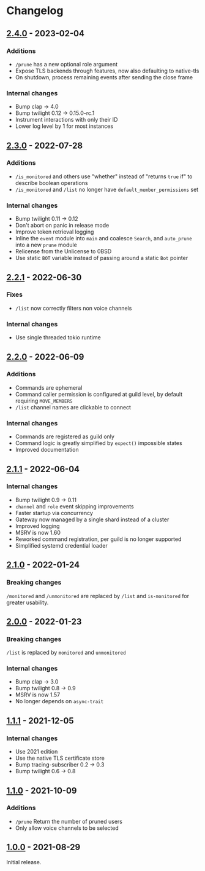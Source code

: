 # Changelog

## [2.4.0] - 2023-02-04

### Additions

* `/prune` has a new optional role argument
* Expose TLS backends through features, now also defaulting to native-tls
* On shutdown, process remaining events after sending the close frame

### Internal changes

* Bump clap -> 4.0
* Bump twilight 0.12 -> 0.15.0-rc.1
* Instrument interactions with only their ID
* Lower log level by 1 for most instances

## [2.3.0] - 2022-07-28

### Additions

* `/is_monitored` and others use "whether" instead of "returns `true` if" to describe boolean operations
* `/is_monitored` and `/list` no longer have `default_member_permissions` set

### Internal changes

* Bump twilight 0.11 -> 0.12
* Don't abort on panic in release mode
* Improve token retrieval logging
* Inline the `event` module into `main` and coalesce `Search`, and `auto_prune` into a new `prune` module
* Relicense from the Unlicense to 0BSD
* Use static `BOT` variable instead of passing around a static `Bot` pointer

## [2.2.1] - 2022-06-30

### Fixes

* `/list` now correctly filters non voice channels

### Internal changes

* Use single threaded tokio runtime

## [2.2.0] - 2022-06-09

### Additions

* Commands are ephemeral
* Command caller permission is configured at guild level, by default requiring `MOVE_MEMBERS`
* `/list` channel names are clickable to connect

### Internal changes

* Commands are registered as guild only
* Command logic is greatly simplified by `expect()` impossible states
* Improved documentation

## [2.1.1] - 2022-06-04

### Internal changes

* Bump twilight 0.9 -> 0.11
* `channel` and `role` event skipping improvements
* Faster startup via concurrency
* Gateway now managed by a single shard instead of a cluster
* Improved logging
* MSRV is now 1.60
* Reworked command registration, per guild is no longer supported
* Simplified systemd credential loader

## [2.1.0] - 2022-01-24

### Breaking changes

`/monitored` and `/unmonitored` are replaced by `/list` and `is-monitored` for greater usability.

## [2.0.0] - 2022-01-23

### Breaking changes

`/list` is replaced by `monitored` and `unmonitored`

### Internal changes

* Bump clap -> 3.0
* Bump twilight 0.8 -> 0.9
* MSRV is now 1.57
* No longer depends on `async-trait`

## [1.1.1] - 2021-12-05

### Internal changes

* Use 2021 edition
* Use the native TLS certificate store
* Bump tracing-subscriber 0.2 -> 0.3
* Bump twilight 0.6 -> 0.8

## [1.1.0] - 2021-10-09

### Additions

* `/prune` Return the number of pruned users
* Only allow voice channels to be selected

## [1.0.0] - 2021-08-29

Initial release.

[2.4.0]: https://github.com/vilgotf/voice-pruner/releases/tag/2.4.0
[2.3.0]: https://github.com/vilgotf/voice-pruner/releases/tag/2.3.0
[2.2.1]: https://github.com/vilgotf/voice-pruner/releases/tag/2.2.1
[2.2.0]: https://github.com/vilgotf/voice-pruner/releases/tag/2.2.0
[2.1.1]: https://github.com/vilgotf/voice-pruner/releases/tag/2.1.1
[2.1.0]: https://github.com/vilgotf/voice-pruner/releases/tag/2.1.0
[2.0.0]: https://github.com/vilgotf/voice-pruner/releases/tag/2.0.0
[1.1.1]: https://github.com/vilgotf/voice-pruner/releases/tag/1.1.1
[1.1.0]: https://github.com/vilgotf/voice-pruner/releases/tag/1.1.0
[1.0.0]: https://github.com/vilgotf/voice-pruner/releases/tag/1.0.0
